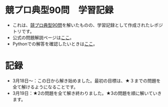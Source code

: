 # 競プロ典型90問　学習記録

- これは、[競プロ典型90問](https://atcoder.jp/contests/typical90)を解いたものの、学習記録として作成されたレポジトリです。
- 公式の問題解説ページは[ここ](https://github.com/E869120/kyopro_educational_90/tree/main/editorial)。
- Pythonでの解答を確認したいときは[ここ](https://github.com/ryusuke920/kyopro_educational_90_python/tree/main)。

 # 記録
 - 3月18日～：この日から解き始めました。最初の目標は、★３までの問題を全て解けるようになることです。
 - 3月19日：★2の問題を全て解き終わりました。★3の問題を順に解いていきます。
